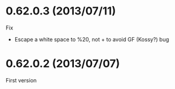 # 0.62.0.3 (2013/07/11)

Fix

* Escape a white space to %20, not + to avoid GF (Kossy?) bug

# 0.62.0.2 (2013/07/07)

First version


